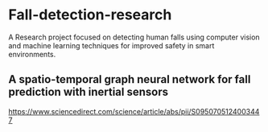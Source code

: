 # Fall-detection-research
A Research project focused on detecting human falls using computer vision and machine learning techniques for improved safety in smart environments.

## A spatio-temporal graph neural network for fall prediction with inertial sensors
https://www.sciencedirect.com/science/article/abs/pii/S0950705124003447
